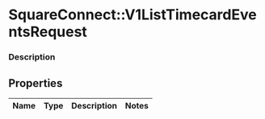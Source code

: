 # SquareConnect::V1ListTimecardEventsRequest

### Description



## Properties
Name | Type | Description | Notes
------------ | ------------- | ------------- | -------------


